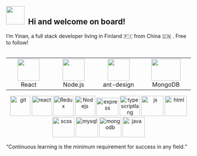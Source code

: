 <h2> <img src="https://emojis.slackmojis.com/emojis/images/1588315024/8823/hyperkitty.gif?1588315024" width="50" />&nbsp Hi and welcome on board!</h2>
I’m Yinan, a full stack developer living in Finland 🇫🇮 from China 🇨🇳 . Free to follow! 
<br />
<br />
<table align="center">
  <tr>
    <td align="center" width="200">
      <img
        src="https://www.vectorlogo.zone/logos/reactjs/reactjs-icon.svg"
        width="60"
      />
      <br />
      React
    </td>
    <td align="center" width="200">
      <img
        src="https://www.vectorlogo.zone/logos/nodejs/nodejs-icon.svg"
        width="60"
      />
      <br />
      Node.js
    </td>
    <td align="center" width="200">
      <img
        src="https://avatars1.githubusercontent.com/u/12101536?s=200&v=4"
        width="60"
      />
      <br />
      ant-design
    </td>
    <td align="center" width="200">
      <img
        src="https://www.vectorlogo.zone/logos/mongodb/mongodb-ar21.svg"
        width="80" height="60"
      />
      <br />
      MongoDB
    </td>
  </tr>
</table>
<p align="center">
  <img src="https://www.vectorlogo.zone/logos/git-scm/git-scm-icon.svg" alt="git" width="55" height="55"/> 
  <img src="https://www.vectorlogo.zone/logos/reactjs/reactjs-icon.svg" alt="react" width="55" height="55"/>
  <img src="https://github.com/detain/svg-logos/blob/master/svg/redux.svg" alt="Redux" width="55" height="55"/>
  <img src="https://www.vectorlogo.zone/logos/nodejs/nodejs-icon.svg" alt="Nodejs" width="55" height="55"/>
  <img src="https://www.vectorlogo.zone/logos/expressjs/expressjs-ar21.svg" alt="express" width="60" height="50"/>
  <img src="https://www.vectorlogo.zone/logos/typescriptlang/typescriptlang-icon.svg" alt="typescriptlang" width="55" height="55"/>
  <img src="https://www.vectorlogo.zone/logos/javascript/javascript-icon.svg" alt="js" width="60" height="55"/>
  <img src="https://www.vectorlogo.zone/logos/w3_html5/w3_html5-icon.svg" alt="html" width="60" height="55"/>
  <img src="https://www.vectorlogo.zone/logos/sass-lang/sass-lang-icon.svg" alt="scss" width="60" height="55"/>
  <img src="https://www.vectorlogo.zone/logos/mysql/mysql-icon.svg" alt="mysql" width="60" height="55"/>
  <img src="https://www.vectorlogo.zone/logos/mongodb/mongodb-icon.svg" alt="mongodb" width="60" height="55"/>
  <img src="https://www.vectorlogo.zone/logos/java/java-icon.svg" alt="java" width="60" height="55"/>
</p>

<q>Continuous learning is the minimum requirement for success in any field.</q>

<!---
liyinan0501/liyinan0501 is a ✨ special ✨ repository because its `README.md` (this file) appears on your GitHub profile.
You can click the Preview link to take a look at your changes.
--->
